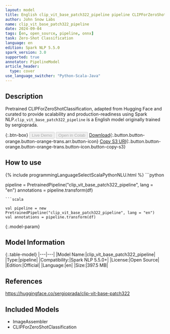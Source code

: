 ```yaml
---
layout: model
title: English clip_vit_base_patch322_pipeline pipeline CLIPForZeroShotClassification from sergioprada
author: John Snow Labs
name: clip_vit_base_patch322_pipeline
date: 2024-09-04
tags: [en, open_source, pipeline, onnx]
task: Zero-Shot Classification
language: en
edition: Spark NLP 5.5.0
spark_version: 3.0
supported: true
annotator: PipelineModel
article_header:
  type: cover
use_language_switcher: "Python-Scala-Java"
---
```


## Description

Pretrained CLIPForZeroShotClassification, adapted from Hugging Face and curated to provide scalability and production-readiness using Spark NLP.`clip_vit_base_patch322_pipeline` is a English model originally trained by sergioprada.

{:.btn-box}
<button class="button button-orange" disabled>Live Demo</button>
<button class="button button-orange" disabled>Open in Colab</button>
[Download](https://s3.amazonaws.com/auxdata.johnsnowlabs.com/public/models/clip_vit_base_patch322_pipeline_en_5.5.0_3.0_1725456511652.zip){:.button.button-orange.button-orange-trans.arr.button-icon}
[Copy S3 URI](s3://auxdata.johnsnowlabs.com/public/models/clip_vit_base_patch322_pipeline_en_5.5.0_3.0_1725456511652.zip){:.button.button-orange.button-orange-trans.button-icon.button-copy-s3}

## How to use



<div class="tabs-box" markdown="1">
{% include programmingLanguageSelectScalaPythonNLU.html %}
```python

pipeline = PretrainedPipeline("clip_vit_base_patch322_pipeline", lang = "en")
annotations =  pipeline.transform(df)   

```
```scala

val pipeline = new PretrainedPipeline("clip_vit_base_patch322_pipeline", lang = "en")
val annotations = pipeline.transform(df)

```
</div>

{:.model-param}
## Model Information

{:.table-model}
|---|---|
|Model Name:|clip_vit_base_patch322_pipeline|
|Type:|pipeline|
|Compatibility:|Spark NLP 5.5.0+|
|License:|Open Source|
|Edition:|Official|
|Language:|en|
|Size:|397.5 MB|

## References

https://huggingface.co/sergioprada/clip-vit-base-patch322

## Included Models

- ImageAssembler
- CLIPForZeroShotClassification